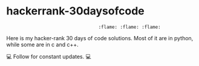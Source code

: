 # hackerrank-30daysofcode

                                      :flame: :flame: :flame:
Here is my hacker-rank 30 days of code solutions. Most of it are in python, while some are in c and c++. 


:computer: Follow for constant updates. :computer:
